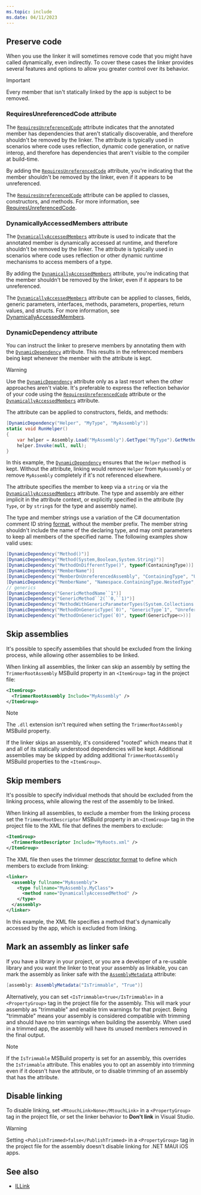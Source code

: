 ```yaml
---
ms.topic: include
ms.date: 04/11/2023
---
```


## Preserve code

When you use the linker it will sometimes remove code that you might have called dynamically, even indirectly. To cover these cases the linker provides several features and options to allow you greater control over its behavior.

> [!IMPORTANT]
> Every member that isn't statically linked by the app is subject to be removed.

### RequiresUnreferencedCode attribute

The [`RequiresUnreferencedCode`](xref:System.Diagnostics.CodeAnalysis.RequiresUnreferencedCodeAttribute) attribute indicates that the annotated member has dependencies that aren't statically discoverable, and therefore shouldn't be removed by the linker. The attribute is typically used in scenarios where code uses reflection, dynamic code generation, or native interop, and therefore has dependencies that aren't visible to the compiler at build-time.

By adding the [`RequiresUnreferencedCode`](xref:System.Diagnostics.CodeAnalysis.RequiresUnreferencedCodeAttribute) attribute, you're indicating that the member shouldn't be removed by the linker, even if it appears to be unreferenced.

The [`RequiresUnreferencedCode`](xref:System.Diagnostics.CodeAnalysis.RequiresUnreferencedCodeAttribute) attribute can be applied to classes, constructors, and methods. For more information, see [RequiresUnreferencedCode](/dotnet/core/deploying/trimming/fixing-warnings#requiresunreferencedcode).

### DynamicallyAccessedMembers attribute

The [`DynamicallyAccessedMembers`](xref:System.Diagnostics.CodeAnalysis.DynamicallyAccessedMembersAttribute) attribute is used to indicate that the annotated member is dynamically accessed at runtime, and therefore shouldn't be removed by the linker. The attribute is typically used in scenarios where code uses reflection or other dynamic runtime mechanisms to access members of a type.

By adding the [`DynamicallyAccessedMembers`](xref:System.Diagnostics.CodeAnalysis.DynamicallyAccessedMembersAttribute) attribute, you're indicating that the member shouldn't be removed by the linker, even if it appears to be unreferenced.

The [`DynamicallyAccessedMembers`](xref:System.Diagnostics.CodeAnalysis.DynamicallyAccessedMembersAttribute) attribute can be applied to classes, fields, generic parameters, interfaces, methods, parameters, properties, return values, and structs. For more information, see [DynamicallyAccessedMembers](/dotnet/core/deploying/trimming/fixing-warnings#dynamicallyaccessedmembers).

### DynamicDependency attribute

You can instruct the linker to preserve members by annotating them with the [`DynamicDependency`](xref:System.Diagnostics.CodeAnalysis) attribute. This results in the referenced members being kept whenever the member with the attribute is kept.

> [!WARNING]
> Use the [`DynamicDependency`](xref:System.Diagnostics.CodeAnalysis) attribute only as a last resort when the other approaches aren't viable. It's preferable to express the reflection behavior of your code using the [`RequiresUnreferencedCode`](xref:System.Diagnostics.CodeAnalysis.RequiresUnreferencedCodeAttribute) attribute or the [`DynamicallyAccessedMembers`](xref:System.Diagnostics.CodeAnalysis.DynamicallyAccessedMembersAttribute) attribute.

The attribute can be applied to constructors, fields, and methods:

```csharp
[DynamicDependency("Helper", "MyType", "MyAssembly")]
static void RunHelper()
{
    var helper = Assembly.Load("MyAssembly").GetType("MyType").GetMethod("Helper");
    helper.Invoke(null, null);
}
```

In this example, the [`DynamicDependency`](xref:System.Diagnostics.CodeAnalysis) ensures that the `Helper` method is kept. Without the attribute, linking would remove `Helper` from `MyAssembly` or remove `MyAssembly` completely if it's not referenced elsewhere.

The attribute specifies the member to keep via a `string` or via the [`DynamicallyAccessedMembers`](xref:System.Diagnostics.CodeAnalysis.DynamicallyAccessedMembersAttribute) attribute. The type and assembly are either implicit in the attribute context, or explicitly specified in the attribute (by `Type`, or by `string`s for the type and assembly name).

The type and member strings use a variation of the C# documentation comment ID string [format](/dotnet/csharp/language-reference/language-specification/documentation-comments#d42-id-string-format), without the member prefix. The member string shouldn't include the name of the declaring type, and may omit parameters to keep all members of the specified name. The following examples show valid uses:

```csharp
[DynamicDependency("Method()")]
[DynamicDependency("Method(System,Boolean,System.String)")]
[DynamicDependency("MethodOnDifferentType()", typeof(ContainingType))]
[DynamicDependency("MemberName")]
[DynamicDependency("MemberOnUnreferencedAssembly", "ContainingType", "UnreferencedAssembly")]
[DynamicDependency("MemberName", "Namespace.ContainingType.NestedType", "Assembly")]
// generics
[DynamicDependency("GenericMethodName``1")]
[DynamicDependency("GenericMethod``2(``0,``1)")]
[DynamicDependency("MethodWithGenericParameterTypes(System.Collections.Generic.List{System.String})")]
[DynamicDependency("MethodOnGenericType(`0)", "GenericType`1", "UnreferencedAssembly")]
[DynamicDependency("MethodOnGenericType(`0)", typeof(GenericType<>))]
```

## Skip assemblies

It's possible to specify assemblies that should be excluded from the linking process, while allowing other assemblies to be linked.

When linking all assemblies, the linker can skip an assembly by setting the `TrimmerRootAssembly` MSBuild property in an `<ItemGroup>` tag in the project file:

```xml
<ItemGroup>
  <TrimmerRootAssembly Include="MyAssembly" />
</ItemGroup>
```

> [!NOTE]
> The `.dll` extension isn't required when setting the `TrimmerRootAssembly` MSBuild property.

If the linker skips an assembly, it's considered "rooted" which means that it and all of its statically understood dependencies will be kept. Additional assemblies may be skipped by adding additional `TrimmerRootAssembly` MSBuild properties to the `<ItemGroup>`.

## Skip members

It's possible to specify individual methods that should be excluded from the linking process, while allowing the rest of the assembly to be linked.

When linking all assemblies, to exclude a member from the linking process set the `TrimmerRootDescriptor` MSBuild property in an `<ItemGroup>` tag in the project file to the XML file that defines the members to exclude:

```xml
<ItemGroup>
  <TrimmerRootDescriptor Include="MyRoots.xml" />
</ItemGroup>
```

The XML file then uses the trimmer [descriptor format](https://github.com/dotnet/linker/blob/main/docs/data-formats.md#descriptor-format) to define which members to exclude from linking:

```xml
<linker>
  <assembly fullname="MyAssembly">
    <type fullname="MyAssembly.MyClass">
      <method name="DynamicallyAccessedMethod" />
    </type>
  </assembly>
</linker>
```

In this example, the XML file specifies a method that's dynamically accessed by the app, which is excluded from linking.

## Mark an assembly as linker safe

If you have a library in your project, or you are a developer of a re-usable library and you want the linker to treat your assembly as linkable, you can mark the assembly as linker safe with the [`AssemblyMetadata`](xref:System.Reflection.AssemblyMetadataAttribute) attribute:

```csharp
[assembly: AssemblyMetadata("IsTrimmable", "True")]
```

Alternatively, you can set `<IsTrimmable>true</IsTrimmable>` in a `<PropertyGroup>` tag in the project file for the assembly. This will mark your assembly as "trimmable" and enable trim warnings for that project. Being "trimmable" means your assembly is considered compatible with trimming and should have no trim warnings when building the assembly. When used in a trimmed app, the assembly will have its unused members removed in the final output.

> [!NOTE]
> If the `IsTrimmable` MSBuild property is set for an assembly, this overrides the `IsTrimmable` attribute. This enables you to opt an assembly into trimming even if it doesn't have the attribute, or to disable trimming of an assembly that has the attribute.

## Disable linking

To disable linking, set `<MtouchLink>None</MtouchLink>` in a `<PropertyGroup>` tag in the project file, or set the linker behavior to **Don't link** in Visual Studio.

> [!WARNING]
> Setting `<PublishTrimmed>false</PublishTrimmed>` in a `<PropertyGroup>` tag in the project file for the assembly doesn't disable linking for .NET MAUI iOS apps.

## See also

- [ILLink](https://github.com/dotnet/linker/tree/main/docs)
